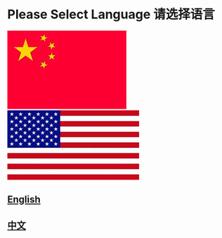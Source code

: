 # Please Select Language 请选择语言
[![](https://github.com/Jasonli08/Proves.github.io/blob/master/th%20(1).jpg)](https://jasonli08.github.io/MeiRiYiZheng.github.io/)  
[![](https://github.com/Jasonli08/Proves.github.io/blob/master/th.jpg)](https://jasonli08.github.io/DailyProve.github.io/)  
## [English](https://jasonli08.github.io/DailyProve.github.io/)  
## [中文](https://jasonli08.github.io/MeiRiYiZheng.github.io/)
